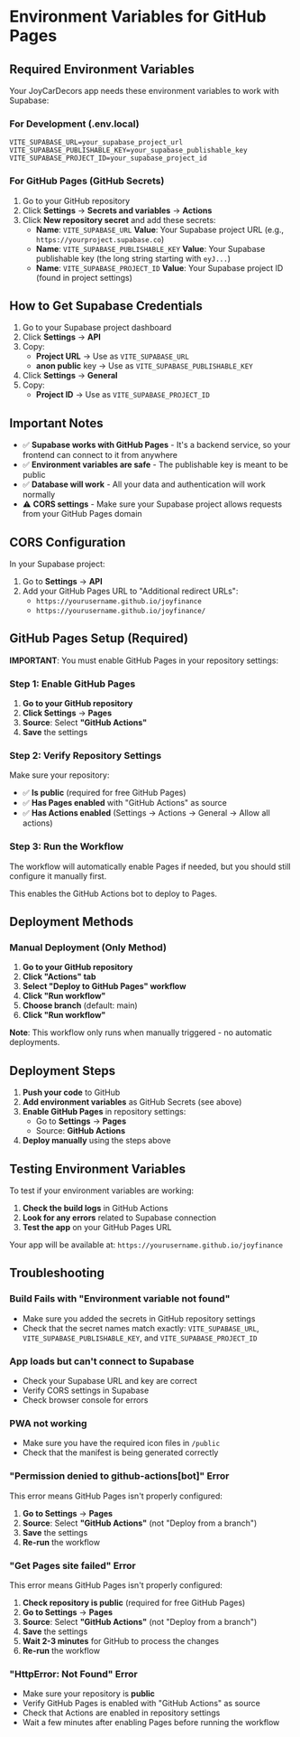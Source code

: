 # Environment Variables for GitHub Pages

## Required Environment Variables

Your JoyCarDecors app needs these environment variables to work with Supabase:

### For Development (.env.local)
```
VITE_SUPABASE_URL=your_supabase_project_url
VITE_SUPABASE_PUBLISHABLE_KEY=your_supabase_publishable_key
VITE_SUPABASE_PROJECT_ID=your_supabase_project_id
```

### For GitHub Pages (GitHub Secrets)
1. Go to your GitHub repository
2. Click **Settings** → **Secrets and variables** → **Actions**
3. Click **New repository secret** and add these secrets:
   - **Name**: `VITE_SUPABASE_URL`
     **Value**: Your Supabase project URL (e.g., `https://yourproject.supabase.co`)
   - **Name**: `VITE_SUPABASE_PUBLISHABLE_KEY`
     **Value**: Your Supabase publishable key (the long string starting with `eyJ...`)
   - **Name**: `VITE_SUPABASE_PROJECT_ID`
     **Value**: Your Supabase project ID (found in project settings)

## How to Get Supabase Credentials

1. Go to your Supabase project dashboard
2. Click **Settings** → **API**
3. Copy:
   - **Project URL** → Use as `VITE_SUPABASE_URL`
   - **anon public** key → Use as `VITE_SUPABASE_PUBLISHABLE_KEY`
4. Click **Settings** → **General**
5. Copy:
   - **Project ID** → Use as `VITE_SUPABASE_PROJECT_ID`

## Important Notes

- ✅ **Supabase works with GitHub Pages** - It's a backend service, so your frontend can connect to it from anywhere
- ✅ **Environment variables are safe** - The publishable key is meant to be public
- ✅ **Database will work** - All your data and authentication will work normally
- ⚠️ **CORS settings** - Make sure your Supabase project allows requests from your GitHub Pages domain

## CORS Configuration

In your Supabase project:
1. Go to **Settings** → **API**
2. Add your GitHub Pages URL to "Additional redirect URLs":
   - `https://yourusername.github.io/joyfinance`
   - `https://yourusername.github.io/joyfinance/`

## GitHub Pages Setup (Required)

**IMPORTANT**: You must enable GitHub Pages in your repository settings:

### Step 1: Enable GitHub Pages
1. **Go to your GitHub repository**
2. **Click Settings** → **Pages**
3. **Source**: Select **"GitHub Actions"**
4. **Save** the settings

### Step 2: Verify Repository Settings
Make sure your repository:
- ✅ **Is public** (required for free GitHub Pages)
- ✅ **Has Pages enabled** with "GitHub Actions" as source
- ✅ **Has Actions enabled** (Settings → Actions → General → Allow all actions)

### Step 3: Run the Workflow
The workflow will automatically enable Pages if needed, but you should still configure it manually first.

This enables the GitHub Actions bot to deploy to Pages.

## Deployment Methods

### Manual Deployment (Only Method)
1. **Go to your GitHub repository**
2. **Click "Actions" tab**
3. **Select "Deploy to GitHub Pages" workflow**
4. **Click "Run workflow"**
5. **Choose branch** (default: main)
6. **Click "Run workflow"**

**Note**: This workflow only runs when manually triggered - no automatic deployments.

## Deployment Steps

1. **Push your code** to GitHub
2. **Add environment variables** as GitHub Secrets (see above)
3. **Enable GitHub Pages** in repository settings:
   - Go to **Settings** → **Pages**
   - Source: **GitHub Actions**
4. **Deploy manually** using the steps above

## Testing Environment Variables

To test if your environment variables are working:

1. **Check the build logs** in GitHub Actions
2. **Look for any errors** related to Supabase connection
3. **Test the app** on your GitHub Pages URL

Your app will be available at: `https://yourusername.github.io/joyfinance`

## Troubleshooting

### Build Fails with "Environment variable not found"
- Make sure you added the secrets in GitHub repository settings
- Check that the secret names match exactly: `VITE_SUPABASE_URL`, `VITE_SUPABASE_PUBLISHABLE_KEY`, and `VITE_SUPABASE_PROJECT_ID`

### App loads but can't connect to Supabase
- Check your Supabase URL and key are correct
- Verify CORS settings in Supabase
- Check browser console for errors

### PWA not working
- Make sure you have the required icon files in `/public`
- Check that the manifest is being generated correctly

### "Permission denied to github-actions[bot]" Error
This error means GitHub Pages isn't properly configured:

1. **Go to Settings** → **Pages**
2. **Source**: Select **"GitHub Actions"** (not "Deploy from a branch")
3. **Save** the settings
4. **Re-run** the workflow

### "Get Pages site failed" Error
This error means GitHub Pages isn't properly configured:

1. **Check repository is public** (required for free GitHub Pages)
2. **Go to Settings** → **Pages**
3. **Source**: Select **"GitHub Actions"** (not "Deploy from a branch")
4. **Save** the settings
5. **Wait 2-3 minutes** for GitHub to process the changes
6. **Re-run** the workflow

### "HttpError: Not Found" Error
- Make sure your repository is **public**
- Verify GitHub Pages is enabled with "GitHub Actions" as source
- Check that Actions are enabled in repository settings
- Wait a few minutes after enabling Pages before running the workflow
